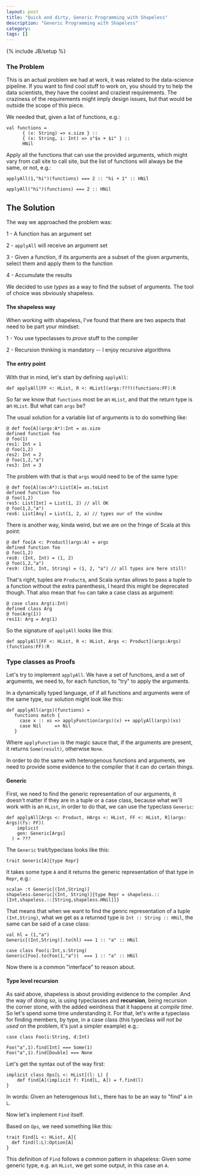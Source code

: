 ```yaml
---
layout: post
title: "Quick and dirty, Generic Programming with Shapeless"
description: "Generic Programming with Shapeless"
category: 
tags: []
---
```

{% include JB/setup %}

### The Problem

This is an actual problem we had at work, it was related to the data-science pipeline. If you want to find cool stuff to work on, you should try to help the data scientists, they have the coolest and craziest requirements. The craziness of the requirements might imply design issues, but that would be outside the scope of this piece.

We needed that, given a list of functions, e.g.:

~~~
val functions =
      { (x: String) => x.size } ::
      { (x: String, i: Int) => s"$x + $i" } ::
      HNil
~~~

Apply all the functions that can use the provided arguments, which might vary from call site to call site, but the list of functions will always be the same, or not, e.g.:

~~~
applyAll(1,"hi")(functions) === 2 :: "hi + 1" :: HNil

applyAll("hi")(functions) === 2 :: HNil
~~~


## The Solution

The way we approached the problem was:

1 - A function has an argument set

2 - `applyAll` will receive an argument set

3 - Given a function, if its arguments are a subset of the given arguments, select them and apply them to the function

4 - Accumulate the results

We decided to use _types_ as a way to find the subset of arguments. The tool of choice was obviously shapeless.

#### The shapeless way

When working with shapeless, I've found that there are two aspects that need to be part your mindset: 

1 - You use typeclasses to _prove_ stuff to the compiler

2 - Recursion thinking is mandatory -- I enjoy recursive algorithms 


#### The entry point

With that in mind, let's start by defining `applyAll`:

~~~
def applyAll[FF <: HList, R <: HList](args:???)(functions:FF):R
~~~

So far we know that `functions` most be an `HList`, and that the return type is an `HList`. But what can `args` be?

The usual solution for a variable list of arguments is to do something like:

~~~
@ def foo[A](args:A*):Int = as.size
defined function foo
@ foo(1)
res1: Int = 1
@ foo(1,2)
res2: Int = 2
@ foo(1,2,"a")
res3: Int = 3
~~~

The problem with that is that `args` would need to be of the same type:

~~~
@ def foo[A](as:A*):List[A]= as.toList
defined function foo
@ foo(1,2)
res5: List[Int] = List(1, 2) // all OK
@ foo(1,2,"a")
res6: List[Any] = List(1, 2, a) // types our of the window
~~~

There is another way, kinda weird, but we are on the fringe of Scala at this point:

~~~
@ def foo[A <: Product](args:A) = args
defined function foo
@ foo(1,2)
res8: (Int, Int) = (1, 2) 
@ foo(1,2,"a")
res9: (Int, Int, String) = (1, 2, "a") // all types are here still!
~~~

That's right, tuples are `Product`s, and Scala syntax allows to pass a tuple to a function without the extra parenthesis, I heard this might be deprecated though. That also mean that `foo` can take a case class as argument:

~~~
@ case class Arg(i:Int)
defined class Arg
@ foo(Arg(1))
res11: Arg = Arg(1)
~~~

So the signature of `applyAll` looks like this:

~~~
def applyAll[FF <: HList, R <: HList, Args <: Product](args:Args)(functions:FF):R
~~~

### Type classes as Proofs

Let's try to implement `applyAll`. We have a set of functions, and a set of arguments, we need to, for each function, to "try" to apply the arguments.

In a dynamically typed language, of if all functions and arguments were of the same type, our solution might look like this:

~~~
def applyAll(args)(functions) = 
   functions match {
     case x :: xs => applyFunction(args)(x) ++ applyAll(args)(xs)
     case Nil     => Nil
   }
~~~

Where `applyFunction` is the magic sauce that, if the arguments are present, it returns `Some(result)`, otherwise `None`.

In order to do the same with heterogenous functions and arguments, we need to provide some evidence to the compiler that it can do certain things.

#### Generic

First, we need to find the generic representation of our arguments, it doesn't matter if they are in a tuple or a case class, because what we'll work with is an `HList`, in order to do that, we can use the typeclass `Generic`:

~~~
def applyAll[Args <: Product, HArgs <: HList, FF <: HList, R](args: Args)(fs: FF)(
    implicit
    gen: Generic[Args]
  ) = ???
~~~

The `Generic` trait/typeclass looks like this:

~~~
trait Generic[A]{type Repr}
~~~

It takes some type `A` and it returns the generic representation of that type in `Repr`, e.g.:

~~~
scala> :t Generic[(Int,String)]
shapeless.Generic[(Int, String)]{type Repr = shapeless.::[Int,shapeless.::[String,shapeless.HNil]]}
~~~

That means that when we want to find the genric representation of a tuple `(Int,String)`, what we get as a returned type is `Int :: String :: HNil`, the same can be said of a case class:

~~~
val hl = (1,"a")
Generic[(Int,String)].to(hl) === 1 :: "a" :: HNil

case class Foo(i:Int,s:String)
Generic[Foo].to(Foo(1,"a"))  === 1 :: "a" :: HNil

~~~

Now there is a common "interface" to reason about.

#### Type level recursion

As said above, shapeless is about providing evidence to the compiler. And the way of doing so, is using typeclasses and **recursion**, being recursion the corner stone, with the added weirdness that it happens at _compile time_. So let's spend some time understanding it. For that, let's write a typeclass for finding members, by type, in a case class (this typeclass *will not be used* on the problem, it's just a simpler example) e.g.:

~~~
case class Foo(i:String, d:Int)

Foo("a",1).find[Int] === Some(1)
Foo("a",1).find[Double] === None

~~~

Let's get the syntax out of the way first:

~~~
implicit class Ops[L <: HList](l: L) {
    def find[A](implicit f: Find[L, A]) = f.find(l)
}
~~~

In words: Given an heterogenous list `L`, there has to be an way to "find" `A` in `L`.

Now let's implement `Find` itself. 

Based on `Ops`, we need something like this:

~~~
trait Find[L <: HList, A]{
  def find(l:L):Option[A]
}
~~~

This definition of `Find` follows a common pattern in shapeless: Given some generic type, e.g. an `HList`, we get some output, in this case an `A`.
